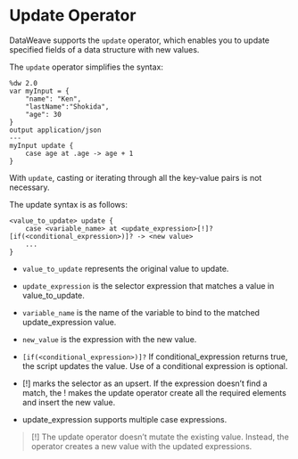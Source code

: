 # Update Operator

DataWeave supports the `update` operator, which enables you to update specified fields of a data structure with new values.

The `update` operator simplifies the syntax:

```
%dw 2.0
var myInput = {
    "name": "Ken",
    "lastName":"Shokida",
    "age": 30
}
output application/json
---
myInput update {
    case age at .age -> age + 1
}
```

With `update`, casting or iterating through all the key-value pairs is not necessary.

The update syntax is as follows:

```
<value_to_update> update {
    case <variable_name> at <update_expression>[!]? [if(<conditional_expression>)]? -> <new value>
    ...
}
```
- `value_to_update` represents the original value to update.

- `update_expression` is the selector expression that matches a value in value_to_update.

- `variable_name` is the name of the variable to bind to the matched update_expression value.

- `new_value` is the expression with the new value.

- `[if(<conditional_expression>)]?` If conditional_expression returns true, the script updates the value. Use of a conditional expression is optional.

- [!] marks the selector as an upsert. If the expression doesn’t find a match, the ! makes the update operator create all the required elements and insert the new value.

- update_expression supports multiple case expressions.

> [!] The update operator doesn’t mutate the existing value. Instead, the operator creates a new value with the updated expressions.
